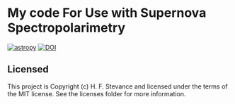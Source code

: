# My code For Use with Supernova Spectropolarimetry

[![astropy](http://img.shields.io/badge/powered%20by-AstroPy-orange.svg?style=flat)](http://www.astropy.org/)
[![DOI](https://zenodo.org/badge/79924113.svg)](https://zenodo.org/badge/latestdoi/79924113)



## Licensed

This project is Copyright (c) H. F. Stevance and licensed under the terms of the MIT license. See the licenses folder for more information.

